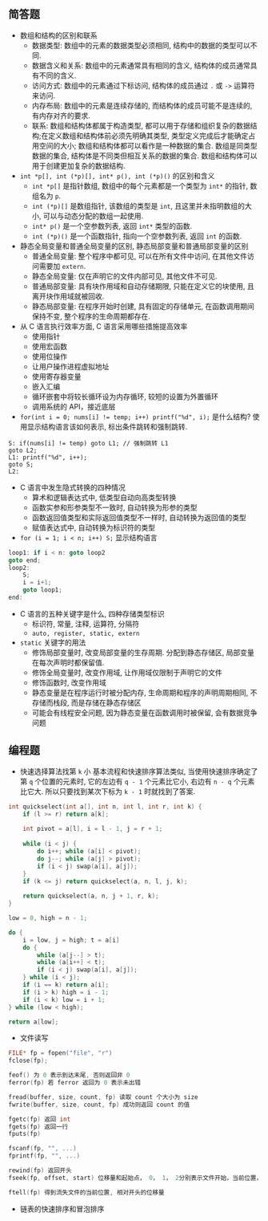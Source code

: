 ## 简答题
- 数组和结构的区别和联系
	- 数据类型: 数组中的元素的数据类型必须相同, 结构中的数据的类型可以不同.
	- 数据含义和关系: 数组中的元素通常具有相同的含义, 结构体的成员通常具有不同的含义.
	- 访问方式: 数组中的元素通过下标访问, 结构体的成员通过 `.` 或 `->` 运算符来访问.
	- 内存布局: 数组中的元素是连续存储的, 而结构体的成员可能不是连续的, 有内存对齐的要求.
	- 联系: 数组和结构体都属于构造类型, 都可以用于存储和组织复杂的数据结构;在定义数组和结构体前必须先明确其类型, 类型定义完成后才能确定占用空间的大小; 数组和结构体都可以看作是一种数据的集合. 数组是同类型数据的集合, 结构体是不同类但相互关系的数据的集合. 数组和结构体可以用于创建更加复杂的数据结构.
-  `int *p[], int (*p)[], int* p(), int (*p)()` 的区别和含义
	- `int *p[]` 是指针数组, 数组中的每个元素都是一个类型为 `int*` 的指针, 数组名为 `p`.
	- `int (*p)[]` 是数组指针, 该数组的类型是 `int`, 且这里并未指明数组的大小, 可以与动态分配的数组一起使用.
	- `int* p()` 是一个空参数列表, 返回 `int*` 类型的函数.
	- `int (*p)()` 是一个函数指针, 指向一个空参数列表, 返回 `int` 的函数.
-  静态全局变量和普通全局变量的区别, 静态局部变量和普通局部变量的区别
	- 普通全局变量: 整个程序中都可见, 可以在所有文件中访问, 在其他文件访问需要加 `extern`.
	- 静态全局变量: 仅在声明它的文件内部可见, 其他文件不可见.
	- 普通局部变量: 具有块作用域和自动存储期限, 只能在定义它的块使用, 且离开块作用域就被回收. 
	- 静态局部变量: 在程序开始时创建, 具有固定的存储单元, 在函数调用期间保持不变, 整个程序的生命周期都存在.
-  从 C 语言执行效率方面, C 语言采用哪些措施提高效率
	- 使用指针
	- 使用宏函数
	- 使用位操作
	- 让用户操作进程虚拟地址
	- 使用寄存器变量
	- 嵌入汇编
	- 循环嵌套中将较长循环设为内存循环, 较短的设置为外置循环
	- 调用系统的 API，接近底层
-  `for(int i = 0; nums[i] != temp; i++) printf("%d", i);` 是什么结构? 使用显示结构语言该如何表示, 标出条件跳转和强制跳转. 
```arm
S: if(nums[i] != temp) goto L1; // 强制跳转 L1
goto L2;
L1: printf("%d", i++);
goto S;
L2:
```
- C 语言中发生隐式转换的四种情况
	- 算术和逻辑表达式中, 低类型自动向高类型转换
	- 函数实参和形参类型不一致时, 自动转换为形参的类型
	- 函数返回值类型和实际返回值类型不一样时, 自动转换为返回值的类型
	- 赋值表达式中, 自动转换为标识符的类型
- `for (i = 1; i < n; i++) S;` 显示结构语言
```c
loop1: if i < n: goto loop2
goto end;
loop2:
	S;
	i = i+1;
	goto loop1;
end:
```
- C 语言的五种关键字是什么, 四种存储类型标识
	- 标识符, 常量, 注释, 运算符, 分隔符
	- `auto, register, static, extern`
- `static` 关键字的用法
	- 修饰局部变量时, 改变局部变量的生存周期. 分配到静态存储区, 局部变量在每次声明时都保留值.
	- 修饰全局变量时, 改变作用域, 让作用域仅限制于声明它的文件
	- 修饰函数时, 改变作用域
	- 静态变量是在程序运行时被分配内存, 生命周期和程序的声明周期相同, 不存储而栈段, 而是存储在静态存储区
	- 可能会有线程安全问题, 因为静态变量在函数调用时被保留, 会有数据竞争问题
## 编程题

- 快速选择算法找第 `k` 小
基本流程和快速排序算法类似, 当使用快速排序确定了第 `q` 个位置的元素时, 它的左边有 `q - 1` 个元素比它小, 右边有 `n - q` 个元素比它大. 所以只要找到某次下标为 `k - 1` 时就找到了答案.

```c
int quickselect(int a[], int n, int l, int r, int k) {  
    if (l >= r) return a[k];  
  
    int pivot = a[l], i = l - 1, j = r + 1;  
  
    while (i < j) {  
        do i++; while (a[i] < pivot);  
        do j--; while (a[j] > pivot);  
        if (i < j) swap(a[i], a[j]);  
    }  
    if (k <= j) return quickselect(a, n, l, j, k);  
  
    return quickselect(a, n, j + 1, r, k);  
}
```

```c
low = 0, high = n - 1;

do {
	i = low, j = high; t = a[i]
	do {
		while (a[j--] > t);
		while (a[i++] < t);
		if (i < j) swap(a[i], a[j]);
	} while (i < j);
	if (i == k) return a[i];
	if (i > k) high = i - 1;
	if (i < k) low = i + 1;
} while (low < high);

return a[low];
```

- 文件读写

```c
FILE* fp = fopen("file", "r")
fclose(fp);

feof() 为 0 表示到达末尾, 否则返回非 0
ferror(fp) 若 ferror 返回为 0 表示未出错

fread(buffer, size, count, fp) 读取 count 个大小为 size
fwrite(buffer, size, count, fp) 成功则返回 count 的值

fgetc(fp) 返回 int
fgets(fp) 返回一行
fputs(fp)

fscanf(fp, "", ...)
fprintf(fp, "", ...)

rewind(fp) 返回开头
fseek(fp, offset, start) 位移量和起始点， 0， 1， 2分别表示文件开始，当前位置，文件末尾

ftell(fp) 得到流失文件的当前位置, 相对开头的位移量

```

- 链表的快速排序和冒泡排序



